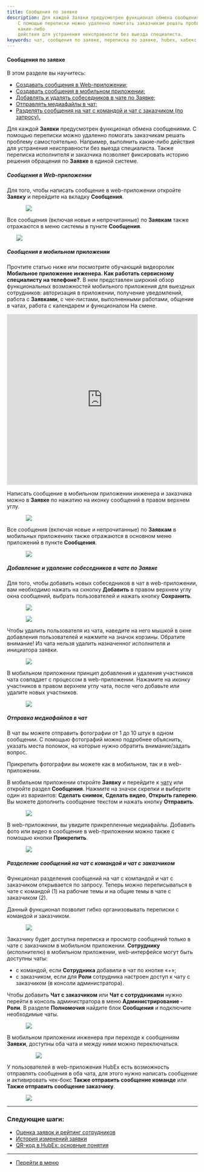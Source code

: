 ```yaml
---
title: Сообщения по заявке
description: Для каждой Заявки предусмотрен функционал обмена сообщениями.
    С помощью переписки можно удаленно помогать заказчикам решать проблему самостоятельно. Например, выполнить
    какие-либо
    действия для устранения неисправности без выезда специалиста.
keywords: чат, сообщения по заявке, переписка по заявке, hubex, хабекс, хубекс, хабикс
---
```


#### Сообщения по заявке
В этом разделе вы научитесь:
<html>
<meta charset="utf-8">
<ul>
    <li><a href="#webmess">Создавать сообщения в Web-приложении;</a></li>
    <li><a href="#mobmess">Создавать сообщения в мобильном приложении;</a></li>
        <li><a href="#chatadd">Добавлять и удалять собеседников в чате по Заявке;</a></li>
        <li><a href="#media">Отправлять медиафайлы в чат;</a></li> 
    <li><a href="#chataddrequest">Разделять сообщения на чат с командой и чат с заказчиком (по запросу).</a></li>
</ul>
</html>
<body>

<p>Для каждой <strong>Заявки</strong> предусмотрен функционал обмена сообщениями.
    С помощью переписки можно удаленно помогать заказчикам решать проблему самостоятельно. Например, выполнить
    какие-либо
    действия для устранения неисправности без выезда специалиста.
    Также переписка исполнителя и заказчика позволяет фиксировать историю решения обращения по <strong>Заявке</strong> в единой системе.
</p>

<h5 id="webmess">Сообщения в Web-приложении </h5>
<p>Для того, чтобы написать сообщение в web-приложении откройте <strong>Заявку</strong> и перейдите на вкладку <strong>Сообщения</strong>.</p>
<div>
    <img style="margin: 0 auto; display: block; max-width: 80%;"
         src="/attachments/images/FAQ/USER/Messages/MessageTicket.jpg"/>
</div>

<p>Все сообщения (включая новые и непрочитанные) по <strong>Заявкам</strong> также отражаются в меню системы в пункте <strong>Сообщения</strong>.</p>
<div>
    <img style="margin: 0 auto; display: block; max-width: 90%;"
         src="/attachments/images/FAQ/USER/Messages/Messages.jpg"/>
</div>

<h5 id="mobmess">Сообщения в мобильном приложении</h5>

<p>Прочтите статью ниже или посмотрите обучающий видеоролик <strong>Мобильное приложение инженера. Как работать сервисному специалисту на телефоне?</strong>. В нем представлен широкий обзор функциональных возможностей мобильного приложения для выездных сотрудников: авторизация в приложении, получение уведомлений, работа с <Strong>Заявками</Strong>, с чек-листами, выполненными работами, общение в чатах, работа с календарем и функционалом На смене. </p>
<iframe src="https://www.youtube.com/embed/JmMZzkI6o-c" width="100%" height="450px" frameborder="0"
        allowfullscreen="allowfullscreen"></iframe>

<p>Написать сообщение в мобильном приложении инженера и заказчика можно в <strong>Заявке</strong> по нажатию на иконку сообщений в правом верхнем углу.</p>
<div>
    <img style="margin: 0 auto; display: block; max-width: 80%;"
         src="/attachments/images/FAQ/USER/Messages/MobMessage.jpg"/>
</div>

<p>Все сообщения (включая новые и непрочитанные) по <strong>Заявкам</strong> в мобильных приложениях также отражаются в основном меню приложений в пункте
    <strong>Сообщения</strong>.</p>
<div>
    <img style="margin: 0 auto; display: block; max-width: 80%;"
         src="/attachments/images/FAQ/USER/Messages/MobMessage2.jpg"/>
</div>


<h5 id="chatadd">Добавление и удаление собеседников в чате по Заявке</h5>
<p>Для того, чтобы добавить новых собеседников в чат в web-приложении, вам необходимо нажать на скнопку <strong>Добавить</strong> в
    правом верхнем
    углу окна сообщений, выбрать пользователей и нажать кнопку <strong>Сохранить</strong>.</p>

<div>
    <img style="margin: 0 auto; display: block; max-width: 80%;"
         src="/attachments/images/FAQ/USER/Messages/AddUser.jpg"/>
</div>
<p>
<div>
    <img style="margin: 0 auto; display: block; max-width: 80%;"
         src="/attachments/images/FAQ/USER/Messages/AddUser2.jpg"/>
</div>
</p>

<p>Чтобы удалить пользователя из чата, наведите на него мышкой в окне добавления пользователей и нажмите на значок
    корзины. Обратите внимание! Из чата нельзя удалить назначенног исполнителя и инициатора заявки.</p>
<div>
    <img style="margin: 0 auto; display: block; max-width: 80%;"
         src="/attachments/images/FAQ/USER/Messages/DelUser.jpg"/>
</div>

<p> В мобильном приложении принцип добавления и удаления участников чата совпадает с процессом в web-приложении.
    Нажамите на
    иконку участников в правом верхнем углу чата, после чего добавьте или удалите новых участников.</p>
<div>
    <img style="margin: 0 auto; display: block; max-width: 80%;"
         src="/attachments/images/FAQ/USER/Messages/MobUser.jpg"/>
</div>

 <h5 id="media">Отправка медиафайлов в чат</h5>
<p>В чат вы можете отправить фотографии от 1 до 10 штук в одном сообщении. С помощью фотографий можно подробнее объяснить, указать места поломок, на которые нужно обратить внимание/задать вопрос.</p>
<p>Прикрепить фотографии вы можете как в мобильном, так и в web-приложении.</p>
<p>В мобильном приложении откройте <strong>Заявку</strong> и перейдите к <a href="#mobmess">чату</a> или откройте раздел <strong>Сообщения</strong>. Нажмите на значок скрепки и выберите один из вариантов: <strong>Сделать снимок</strong>, <strong>Сделать видео</strong>, <strong>Открыть галерею</strong>. Вы можете дополнить сообщение текстом и нажать кнопку <strong>Отправить</strong>.  </p>
<div>
    <img style="margin: 0 auto; display: block; max-width: 80%;"
         src="/attachments/images/FAQ/USER/Messages/Attachingmob.jpg"/>
</div>
<p>В web-приложении, вы увидите прикрепленные медиафайлы. Добавить фото или видео в сообщение в web-приложении можно также с помощью кнопки <strong>Прикрепить</strong>. </p>
<div>
    <img style="margin: 0 auto; display: block; max-width: 80%;"
         src="/attachments/images/FAQ/USER/Messages/Attachingweb.jpg"/>
</div>

<h5 id="chataddrequest">Разделение сообщений на чат с командой и чат с заказчиком</h5>

<p>Функционал разделения сообщений на чат с компандой и чат с заказчиком открывается по запросу. Теперь можно
    переписываться в чате с командой (1) на рабочие темы и на общие темы в чате с заказчиком (2).</p>
<p>Данный функционал позволит гибко организовывать переписки с командой и заказчиком.</p>

<div>
    <img style="margin: 0 auto; display: block; max-width: 80%;"
         src="/attachments/images/FAQ/USER/Messages/mes5.png"/>
</div>

<p>Заказчику будет доступна переписка и просмотр сообщений только в чате с заказчиком в мобильном приложении.
    <strong>Сотруднику</strong> (исполнителю) в мобильном приложении, web-интерфейсе могут быть доступны чаты:</p>
<ul>
    <li>с командой, если <strong>Сотрудника</strong> добавили в чат по кнопке «+»;</li>
    <li>с заказчиком, если для <strong>Роли</strong> сотрудника настроен доступ к чату с заказчиком (в консоли администратора).</li>
</ul>

<p>Чтобы добавить <strong>Чат с заказчиком</strong> или <strong>Чат с сотрудниками</strong> нужно перейти в консоль администратора в меню
    <strong>Администрирование - Роли</strong>. В разделе
    <strong>Полномочия</strong> найдите блок <strong>Сообщения</strong> и подключите необходимые чаты.</p>

<div>
    <img style="margin: 0 auto; display: block; max-width: 80%;"
         src="/attachments/images/FAQ/USER/Messages/Role.jpg"/>
</div>

<p>В мобильном приложении инженера при переходе к сообщениям <strong>Заявки</strong>, доступны оба чата и между ними можно
    переключаться.</p>

<div>
    <img style="margin: 0 auto; display: block; max-width: 70%;" src="/attachments/images/FAQ/USER/Messages/mes8.jpg"/>
</div>

<p>У пользователей в web-приложения HubEx есть возможность отправлять сообщения в оба чата, для этого нужно написать сообщение
    и
    активировать чек-бокс <strong>Также отправить сообщение команде</strong> или <strong>Также отправить сообщение заказчику</strong>.</p>

<div>
    <img style="margin: 0 auto; display: block; max-width: 80%;"
         src="/attachments/images/FAQ/USER/Messages/mes6.png"/>
</div>

</body>

___
### Следующие шаги:
- [Оценка заявок и рейтинг сотрудников](./Rating.md)
- [История изменений заявки](./HistoryOfChanges.md)
- [QR-код в HubEx: основные понятия](./QRcodeMain.md)


___
- [Перейти в меню](http://wiki.hubex.ru)

